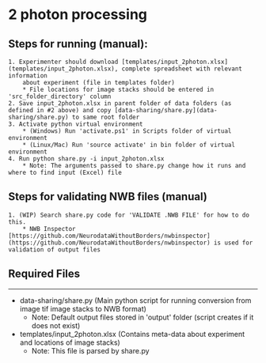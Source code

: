 # **2 photon processing**

## Steps for running (manual):

    1. Experimenter should download [templates/input_2photon.xlsx](templates/input_2photon.xlsx), complete spreadsheet with relevant information 
        about experiment (file in templates folder)
        * File locations for image stacks should be entered in 'src_folder_directory' column
    2. Save input_2photon.xlsx in parent folder of data folders (as defined in #2 above) and copy [data-sharing/share.py](data-sharing/share.py) to same root folder
    3. Activate python virtual environment
        * (Windows) Run 'activate.ps1' in Scripts folder of virtual environment
        * (Linux/Mac) Run 'source activate' in bin folder of virtual environment
    4. Run python share.py -i input_2photon.xlsx
        * Note: The arguments passed to share.py change how it runs and where to find input (Excel) file
  
    

## Steps for validating NWB files (manual)

    1. (WIP) Search share.py code for 'VALIDATE .NWB FILE' for how to do this.
        * NWB Inspector [https://github.com/NeurodataWithoutBorders/nwbinspector](https://github.com/NeurodataWithoutBorders/nwbinspector) is used for validation of output files

## Required Files

---

- data-sharing/share.py (Main python script for running conversion from image tif image stacks to NWB format)
  * Note: Default output files stored in 'output' folder (script creates if it does not exist)  
- templates/input_2photon.xlsx (Contains meta-data about experiment and locations of image stacks)
  * Note: This file is parsed by share.py